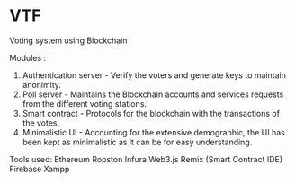 # VTF
Voting system using Blockchain

Modules :
 1.  Authentication server - Verify the voters and generate keys to maintain anonimity.
 2.  Poll server - Maintains the Blockchain accounts and services requests from the different voting stations.
 3.  Smart contract - Protocols for the blockchain with the transactions of the votes.
 4.  Minimalistic UI - Accounting for the extensive demographic, the UI has been kept as minimalistic as it can be for easy understanding.

Tools used:
  Ethereum
  Ropston
  Infura
  Web3.js
  Remix (Smart Contract IDE)
  Firebase
  Xampp
